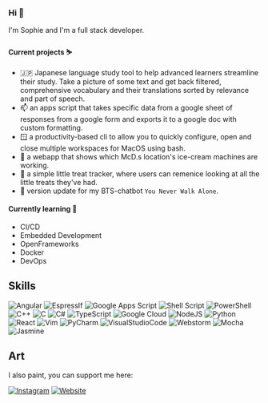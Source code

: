 ### Hi 🐥

I'm Sophie and I'm a full stack developer.

#### Current projects ⛷️
- 🇯🇵 Japanese language study tool to help advanced learners streamline their study. Take a picture of some text and get back filtered, comprehensive vocabulary and their translations sorted by relevance and part of speech.
- 📫 an apps script that takes specific data from a google sheet of responses from a google form and exports it to a google doc with custom formatting. 
- 🪟 a productivity-based cli to allow you to quickly configure, open and close multiple workspaces for MacOS using bash.
- 🍦 a webapp that shows which McD.s location's ice-cream machines are working.
- 🧋 a simple little treat tracker, where users can remenice looking at all the little treats they've had.
- 💜 version update for my BTS-chatbot `You Never Walk Alone`.

#### Currently learning 🌱
- CI/CD
- Embedded Development
- OpenFrameworks
- Docker
- DevOps

## Skills
![Angular](https://img.shields.io/badge/angular-%23DD0031.svg?style=for-the-badge&logo=angular&logoColor=white)   ![EspressIf](https://img.shields.io/badge/ESPRESSIF-E7352C.svg?style=for-the-badge&logo=espressif&logoColor=white)     ![Google Apps Script](https://img.shields.io/badge/Apps_Script-%234285F4.svg?style=for-the-badge&logo=googleappsscript&logoColor=white)      ![Shell Script](https://img.shields.io/badge/zsh-%23121011.svg?style=for-the-badge&logo=gnu-bash&logoColor=white)     ![PowerShell](https://img.shields.io/badge/PowerShell-%235391FE.svg?style=for-the-badge&logo=powershell&logoColor=white)      ![C++](https://img.shields.io/badge/c++-%2300599C.svg?style=for-the-badge&logo=cplusplus&logoColor=white)      ![C](https://img.shields.io/badge/C-00599C?style=for-the-badge&logo=c&logoColor=white)      ![C#](https://img.shields.io/badge/c%23-%23512BD4.svg?style=for-the-badge&logo=csharp&logoColor=white)     ![TypeScript](https://img.shields.io/badge/typescript-%23007ACC.svg?style=for-the-badge&logo=typescript&logoColor=white)      <img alt="Google Cloud" src="https://img.shields.io/badge/GCP-%234285F4.svg?style=for-the-badge&logo=google-cloud&logoColor=white"/>    <img alt="NodeJS" src="https://img.shields.io/badge/node.js-%2343853D.svg?style=for-the-badge&logo=node-dot-js&logoColor=white"/>    <img alt="Python" src="https://img.shields.io/badge/python-%2314354C.svg?style=for-the-badge&logo=python&logoColor=white"/>    <img alt="React" src="https://img.shields.io/badge/react-%2320232a.svg?style=for-the-badge&logo=react&logoColor=%2361DAFB"/>    <img alt="Vim" src="https://img.shields.io/badge/VIM-%2311AB00.svg?style=for-the-badge&logo=vim&logoColor=white"/>    <img alt="PyCharm" src="https://img.shields.io/badge/pycharm-143?style=for-the-badge&logo=pycharm&logoColor=black&color=black&labelColor=green"/>     ![VisualStudioCode](https://img.shields.io/badge/VS_Code-007ACC.svg?style=for-the-badge&logo=visualstudiocode&logoColor=white)      ![Webstorm](https://img.shields.io/badge/WebStorm-000000?style=for-the-badge&logo=WebStorm&logoColor=white)      <img alt="Mocha" src="https://img.shields.io/badge/-mocha-%238D6748?style=for-the-badge&logo=mocha&logoColor=white"/>     ![Jasmine](https://img.shields.io/badge/jasmine-%238A4182.svg?style=for-the-badge&logo=jasmine&logoColor=white)     

## Art
I also paint, you can support me here:

[<img alt="Instagram" src="https://img.shields.io/badge/rollininink-%23E4405F.svg?style=for-the-badge&logo=Instagram&logoColor=white"/>](https://www.instagram.com/rollininink/)  [<img alt="Website" src="https://img.shields.io/badge/sophie_crouse.com-EA4C89?style=for-the-badge&logo=microsoft-outlook&logoColor=white"/>](https://www.sophie-crouse.com)
